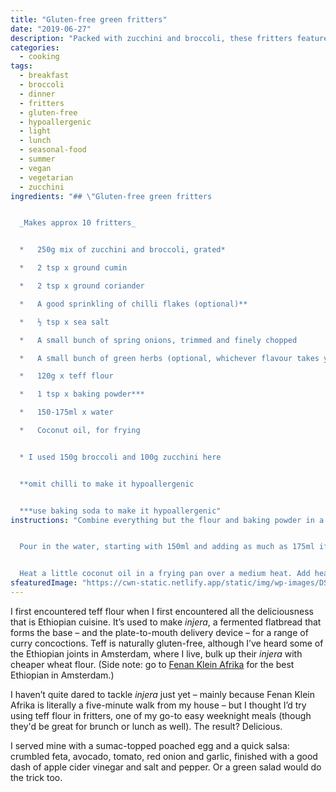 ```yaml
---
title: "Gluten-free green fritters"
date: "2019-06-27"
description: "Packed with zucchini and broccoli, these fritters feature teff as a gluten-free alternative to wheat flour."
categories: 
  - cooking
tags: 
  - breakfast
  - broccoli
  - dinner
  - fritters
  - gluten-free
  - hypoallergenic
  - light
  - lunch
  - seasonal-food
  - summer
  - vegan
  - vegetarian
  - zucchini
ingredients: "## \"Gluten-free green fritters


  _Makes approx 10 fritters_


  *   250g mix of zucchini and broccoli, grated*

  *   2 tsp x ground cumin

  *   2 tsp x ground coriander

  *   A good sprinkling of chilli flakes (optional)**

  *   ½ tsp x sea salt

  *   A small bunch of spring onions, trimmed and finely chopped

  *   A small bunch of green herbs (optional, whichever flavour takes your fancy)

  *   120g x teff flour

  *   1 tsp x baking powder***

  *   150-175ml x water

  *   Coconut oil, for frying


  * I used 150g broccoli and 100g zucchini here


  **omit chilli to make it hypoallergenic


  ***use baking soda to make it hypoallergenic"
instructions: "Combine everything but the flour and baking powder in a large bowl and mix together, then add the flour and baking powder and mix again until combined.


  Pour in the water, starting with 150ml and adding as much as 175ml if needed, mixing as you go. You’re looking for a thick, sturdy consistency. Not watery, but it shouldn’t be dry either – think of thick Greek yoghurt or something similar.


  Heat a little coconut oil in a frying pan over a medium heat. Add heaped tablespoons of the batter to the pan (starting with just one if you’re not sure of the consistency, and adding more water or more flour to adjust if necessary). Press the batter down to spread it out a bit. You want the fritters quite thin so the flour cooks through. Cook for 3-4 minutes on each side, until brown and cooked through."
sfeaturedImage: "https://cwn-static.netlify.app/static/img/wp-images/DSC_0283-1-sml.jpg"
---
```


I first encountered teff flour when I first encountered all the deliciousness that is Ethiopian cuisine. It’s used to make _injera_, a fermented flatbread that forms the base – and the plate-to-mouth delivery device – for a range of curry concoctions. Teff is naturally gluten-free, although I’ve heard some of the Ethiopian joints in Amsterdam, where I live, bulk up their _injera_ with cheaper wheat flour. (Side note: go to [Fenan Klein Afrika](https://www.facebook.com/FenanKleinAfrika/) for the best Ethiopian in Amsterdam.)

I haven’t quite dared to tackle _injera_ just yet – mainly because Fenan Klein Afrika is literally a five-minute walk from my house – but I thought I’d try using teff flour in fritters, one of my go-to easy weeknight meals (though they'd be great for brunch or lunch as well). The result? Delicious.

I served mine with a sumac-topped poached egg and a quick salsa: crumbled feta, avocado, tomato, red onion and garlic, finished with a good dash of apple cider vinegar and salt and pepper. Or a green salad would do the trick too.
